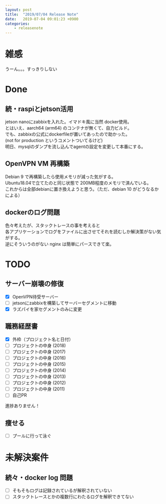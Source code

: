 ```yaml
---
layout: post
title:  "2019/07/04 Release Note"
date:   2019-07-04 09:01:23 +0900
categories:
	- releasenote
---
```

# 雑感

うーん。。。すっきりしない

# Done

## 続・raspiとjetson活用

jetson nanoにzabbixを入れた。イマドキ風に当然 docker使用。  
とはいえ、aarch64 (arm64) のコンテナが無くて、自力ビルド。  
でも、zabbixの公式にdockerfileが置いてあったので助かった。  
(not for production というコメントついてるけど)  
明日、mysqlのダンプを流し込んでagentの設定を変更して本番にする。

## OpenVPN VM 再構築

Debian 9 で再構築したら使用メモリが減った気がする。  
Ubuntu18.04で立てたのと同じ状態で 200MB程度のメモリで済んでいる。  
これからは全部debianに置き換えようと思う。（ただ、debian 10 がどうなるかによる）

## dockerのログ問題

色々考えたが、スタックトレースの事を考えると  
各アプリケーションでログをファイルに出させてそれを読むしか解決策がない気がする。  
逆にそういうのがない nginx は簡単にパースできて楽。

# TODO 

## サーバー崩壊の修復

- [x] OpenVPN待受サーバー
- [ ] jetsonにzabbixを構築してサーバーセグメントに移動
- [x] ラズパイを家セグメントのみに変更

## 職務経歴書

- [x] 外枠（プロジェクト名と日付）
- [ ] プロジェクトの中身 (2018)
- [ ] プロジェクトの中身 (2017)
- [ ] プロジェクトの中身 (2016)
- [ ] プロジェクトの中身 (2015)
- [ ] プロジェクトの中身 (2014)
- [ ] プロジェクトの中身 (2013)
- [ ] プロジェクトの中身 (2012)
- [ ] プロジェクトの中身 (2011)
- [ ] 自己PR

進捗ありません！

## 痩せる

- [ ] プールに行って泳ぐ

# 未解決案件

## 続々・docker log 問題

- [ ] そもそもログは記録されているが解釈されていない
- [ ] スタックトレースとかの複数行にわたるログを解釈できてない
